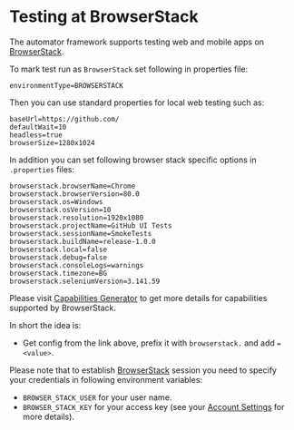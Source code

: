 # Testing at BrowserStack

The automator framework supports testing web and mobile apps on [BrowserStack](https://www.browserstack.com/).

To mark test run as `BrowserStack` set following in properties file:
```
environmentType=BROWSERSTACK
```

Then you can use standard properties for local web testing such as:
```
baseUrl=https://github.com/
defaultWait=10
headless=true
browserSize=1280x1024
```

In addition you can set following browser stack specific options in `.properties` files:
```
browserstack.browserName=Chrome
browserstack.browserVersion=80.0
browserstack.os=Windows
browserstack.osVersion=10
browserstack.resolution=1920x1080
browserstack.projectName=GitHub UI Tests
browserstack.sessionName=SmokeTests
browserstack.buildName=release-1.0.0
browserstack.local=false
browserstack.debug=false
browserstack.consoleLogs=warnings
browserstack.timezone=BG
browserstack.seleniumVersion=3.141.59
```

Please visit [Capabilities Generator](https://www.browserstack.com/automate/capabilities) to get more details for capabilities supported by BrowserStack.

In short the idea is:
- Get config from the link above, prefix it with `browserstack.` and add `=<value>`.

Please note that to establish [BrowserStack](https://www.browserstack.com/) session you need to specify your credentials in following environment variables: 
- `BROWSER_STACK_USER` for your user name.
- `BROWSER_STACK_KEY` for your access key (see your [Account Settings](https://www.browserstack.com/accounts/settings) for more details).